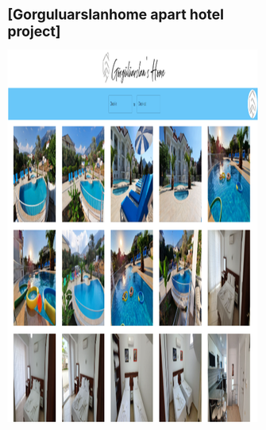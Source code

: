 # [Gorguluarslanhome apart hotel project]

<img width="1150" height="750" alt="Ekran Resmi" src="home.png">
